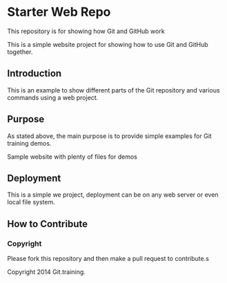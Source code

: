 # Starter Web Repo

This repository is for showing how Git and GitHub work

This is a simple  website project for
showing how to use Git and GitHub together.

## Introduction

This is an example to show different parts of the Git repository and various commands using a web project.

## Purpose

As stated above, the main purpose is to provide simple examples for Git training demos.

Sample website with plenty of files for demos

## Deployment

This is a simple we project, deployment can be on any web server or even local file system.

## How to Contribute

### Copyright

Please fork this repository and then make a pull request to contribute.s

Copyright 2014 Git.training.
